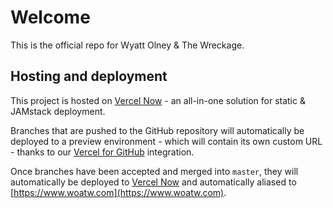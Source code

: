 # Welcome

This is the official repo for Wyatt Olney & The Wreckage.

## Hosting and deployment

This project is hosted on [Vercel Now](https://vercel.com/home) - an all-in-one solution for static & JAMstack deployment.

Branches that are pushed to the GitHub repository will automatically be deployed to a preview environment - which will contain its own custom URL - thanks to our [Vercel for GitHub](https://vercel.com/docs/v2/git-integrations/vercel-for-github) integration.

Once branches have been accepted and merged into `master`, they will automatically be deployed to [Vercel Now](https://vercel.com/home) and automatically aliased to [https://www.woatw.com](https://www.woatw.com).
